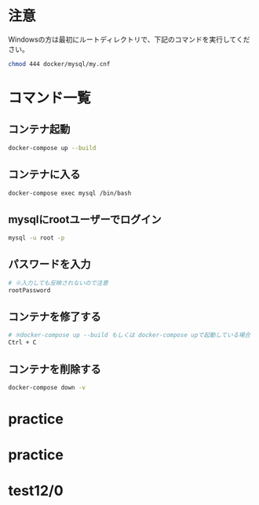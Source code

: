 # 注意

Windowsの方は最初にルートディレクトリで、下記のコマンドを実行してください。

``` sh
chmod 444 docker/mysql/my.cnf
```

# コマンド一覧

## コンテナ起動

``` sh
docker-compose up --build
```

## コンテナに入る

``` sh
docker-compose exec mysql /bin/bash
```

## mysqlにrootユーザーでログイン

``` sh
mysql -u root -p
```

## パスワードを入力

``` sh
# ※入力しても反映されないので注意
rootPassword
```

## コンテナを修了する

``` sh
# ※docker-compose up --build もしくは docker-compose upで起動している場合
Ctrl + C
```

## コンテナを削除する

``` sh
docker-compose down -v
```
# practice
# practice
# test12/0
